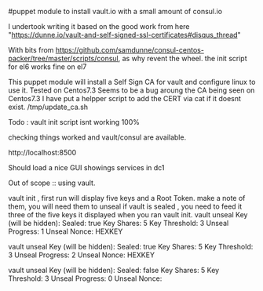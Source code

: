 #puppet module to install vault.io with a small amount of consul.io

I undertook writing it based on the good work from here 
"https://dunne.io/vault-and-self-signed-ssl-certificates#disqus_thread"

With bits from https://github.com/samdunne/consul-centos-packer/tree/master/scripts/consul, as why revent the wheel.  the init script for el6 works fine on el7

This puppet module will install a Self Sign CA for vault and configure linux to use it.  Tested on Centos7.3
Seems to be a bug aroung the CA being seen on Centos7.3 I have put a helpper script to add the CERT via cat if it doesnt exist. /tmp/update_ca.sh

Todo : vault init script isnt working 100% 

checking things worked and vault/consul are available.

http://localhost:8500

Should load a nice GUI showings services in dc1

Out of scope :: using vault.

vault init , first run will display five keys and a Root Token.  make a note of them, you will need them to unseal
if vault is sealed , you need to feed it three of the five keys it displayed when you ran vault init.
vault unseal <key1>
Key (will be hidden): 
Sealed: true
Key Shares: 5
Key Threshold: 3
Unseal Progress: 1
Unseal Nonce: HEXKEY

vault unseal <key2>
Key (will be hidden): 
Sealed: true
Key Shares: 5
Key Threshold: 3
Unseal Progress: 2
Unseal Nonce: HEXKEY

vault unseal <key3>
Key (will be hidden): 
Sealed: false
Key Shares: 5
Key Threshold: 3
Unseal Progress: 0
Unseal Nonce: 

